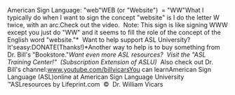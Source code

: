 American Sign Language: 
		"web"WEB (or "Website")  = "WW"What I typically do when I want to sign the concept "website" is I do the letter 
W twice, with an arc.Check out the video.  Note: This sign is like signing WWW except you just 
do "WW" and it seems to fill the role of the concept of the English word 
"website."* 
Want to help support ASL University?  It'seasy:DONATE(Thanks!)*Another way to help is to buy something from Dr. Bill's "Bookstore."*Want even more ASL resources?  Visit the "ASL Training Center!"  (Subscription 
Extension of ASLU)*  Also check out Dr. Bill's channel:www.youtube.com/billvicarsYou can learnAmerican Sign Language (ASL)online at American Sign Language University ™ASLresources by Lifeprint.com  ©  Dr. William Vicars
